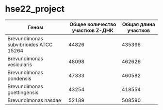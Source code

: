 # hse22_project

|Геном  |Общее количество участков Z-ДНК  |Общая длина участков|
| --- | --- | --- |
|Brevundimonas subvibrioides ATCC 15264 |44826|435396|
|Brevundimonas vesicularis|48098|462626|
|Brevundimonas pondensis|47333|460582|
|Brevundimonas goettingensis|43254|418554|
|Brevundimonas nasdae|52189|508590|
